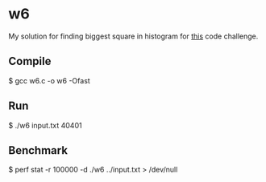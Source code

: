 # w6
My solution for finding biggest square in histogram for [this](https://github.com/wunderdogsw/wunderpahkina-vol6) code challenge.

## Compile
$ gcc w6.c -o w6 -Ofast

## Run
$ ./w6 input.txt
40401

## Benchmark
$ perf stat -r 100000 -d ./w6 ../input.txt > /dev/null
